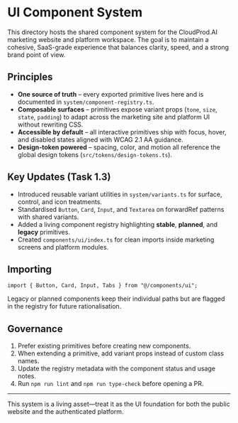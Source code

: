 # UI Component System

This directory hosts the shared component system for the CloudProd.AI marketing website and platform workspace. The goal is to maintain a cohesive, SaaS-grade experience that balances clarity, speed, and a strong brand point of view.

## Principles

- **One source of truth** – every exported primitive lives here and is documented in `system/component-registry.ts`.
- **Composable surfaces** – primitives expose variant props (`tone`, `size`, `state`, `padding`) to adapt across the marketing site and platform UI without rewriting CSS.
- **Accessible by default** – all interactive primitives ship with focus, hover, and disabled states aligned with WCAG 2.1 AA guidance.
- **Design-token powered** – spacing, color, and motion all reference the global design tokens (`src/tokens/design-tokens.ts`).

## Key Updates (Task 1.3)

- Introduced reusable variant utilities in `system/variants.ts` for surface, control, and icon treatments.
- Standardised `Button`, `Card`, `Input`, and `Textarea` on forwardRef patterns with shared variants.
- Added a living component registry highlighting **stable**, **planned**, and **legacy** primitives.
- Created `components/ui/index.ts` for clean imports inside marketing screens and platform modules.

## Importing

```tsx
import { Button, Card, Input, Tabs } from "@/components/ui";
```

Legacy or planned components keep their individual paths but are flagged in the registry for future rationalisation.

## Governance

1. Prefer existing primitives before creating new components.
2. When extending a primitive, add variant props instead of custom class names.
3. Update the registry metadata with the component status and usage notes.
4. Run `npm run lint` and `npm run type-check` before opening a PR.

---

This system is a living asset—treat it as the UI foundation for both the public website and the authenticated platform.

